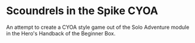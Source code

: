 # Scoundrels in the Spike CYOA

An attempt to create a CYOA style game out of the Solo Adventure module in the Hero's Handback of the Beginner Box.